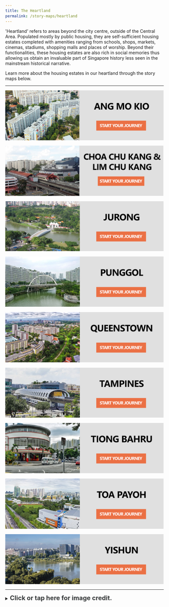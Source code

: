 ```yaml
---
title: The Heartland
permalink: /story-maps/heartland
---
```

'Heartland' refers to areas beyond the city centre, outside of the Central Area. Populated mostly by public housing, they are self-sufficient housing estates completed with amenities ranging from schools, shops, markets, cinemas, stadiums, shopping malls and places of worship. Beyond their functionalities, these housing estates are also rich in social memories thus allowing us obtain an invaluable part of Singapore history less seen in the mainstream historical narrative.

Learn more about the housing estates in our heartland through the story maps below.

--------

[![Alt text for image on Isomer site](/images/storymap-image-ang-mo-kio.jpg)](/resource-room/story-maps/ang-mo-kio)

[![Alt text for image on Isomer site](/images/storymap-image-cck-lck.png)](/resource-room/story-maps/ang-mo-kio)

[![Alt text for image on Isomer site](/images/storymap-image-jurong.jpg)](/resource-room/story-maps/jurong)

[![Punggol Story Map](/images/storymap-image-punggol.png)](/resource-room/story-maps/punggol) 

[![Queenstown Story Map](/images/storymap-image-queenstown.png)](/resource-room/story-maps/queenstown)

[![Tampines Story Map](/images/storymap-image-tampines.jpg)](/resource-room/story-maps/tampines)

[![Tiong Bahru Story Map](/images/storymap-image-tiong-bahru-1.png)](/resource-room/story-maps/tiong-bahru)

[![Toa Payoh Story Map](/images/storymap-image-toa-payoh.png)](/resource-room/story-maps/toa-payoh)

[![Yishun Story Map](/images/storymap-image-yishun.jpg)](/resource-room/story-maps/yishun)

_______

<details>
<summary><span style="font-weight: 700; font-size: 20px; font-style: normal; color:#353839">Click or tap here for image credit.</span></summary>
<br>	
<span style="font-weight: 400; font-size: 20px; font-style: normal; color:#778899">1. Ang Mo Kio photo by Chuttersnap [CC BY-4.0]
<br>2. Jurong photo by Groyn88 [CC BY-SA 3.0]
<br>3. Punggol photo by Deoma12 [CC BY-SA 4.0]
<br>4. Queenstown photo by Chen Siyuan [CC BY-SA 4.0]
<br>5. Tampines photo by Zhenkang [CC BY-SA 4.0]
<br>6. Tiong Bahru photo by Choo Yut Shing via Flickr
<br>7. Toa Payoh photo by Bob T [CC BY-SA 4.0]
<br>8. Yishun photo by KTPH [CC BY-SA 4.0]
</span>
	
</details>